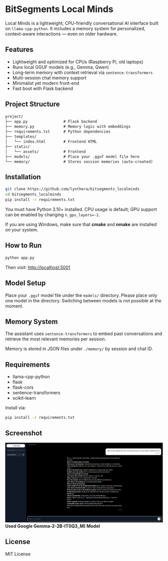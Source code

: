 # BitSegments Local Minds

Local Minds is a lightweight, CPU-friendly conversational AI interface built on `llama-cpp-python`. It includes a memory system for personalized, context-aware interactions — even on older hardware.

##  Features

- Lightweight and optimized for CPUs (Raspberry Pi, old laptops)
- Runs local GGUF models (e.g., Gemma, Qwen)
- Long-term memory with context retrieval via `sentence-transformers`
- Multi-session chat memory support
- Minimalist yet modern front-end
- Fast boot with Flask backend

##  Project Structure

```
project/
├── app.py                # Flask backend
├── memory.py             # Memory logic with embeddings
├── requirements.txt      # Python dependencies
├── templates/
│   └── index.html        # Frontend HTML
├── static/
│   └── assets/           # Frontend
├── models/               # Place your .gguf model file here
└── memory/               # Stores session memories (auto-created)
```

##  Installation

```bash
git clone https://github.com/lynthera/bitsegments_localminds
cd bitsegments_localminds
pip install -r requirements.txt
```

You must have Python 3.10+ installed. CPU usage is default; GPU support can be enabled by changing `n_gpu_layers=-1`.

If you are using Windows, make sure that **cmake** and **nmake** are installed on your system.

##  How to Run

```bash
python app.py
```

Then visit: [http://localhost:5001](http://localhost:5001)

##  Model Setup

Place your `.gguf` model file under the `models/` directory. Please place only one model in the directory. Switching between models is not possible at the moment.

##  Memory System

The assistant uses `sentence-transformers` to embed past conversations and retrieve the most relevant memories per session.

Memory is stored in JSON files under `./memory/` by session and chat ID.

##  Requirements

- llama-cpp-python
- flask
- flask-cors
- sentence-transformers
- scikit-learn

Install via:

```bash
pip install -r requirements.txt
```

##  Screenshot

![Chat interface](images/screenshot.png)
**Used Google Gemma-2-2B-IT(IQ3_M) Model**


##  License

MIT License
